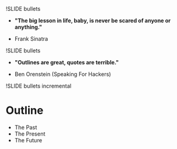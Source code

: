 !SLIDE bullets

* **"The big lesson in life, baby, is never be scared of anyone or anything."**

* Frank Sinatra

!SLIDE bullets

* **"Outlines are great, quotes are terrible."**

* Ben Orenstein (Speaking For Hackers)

!SLIDE bullets incremental

# Outline #

* The Past
* The Present
* The Future

